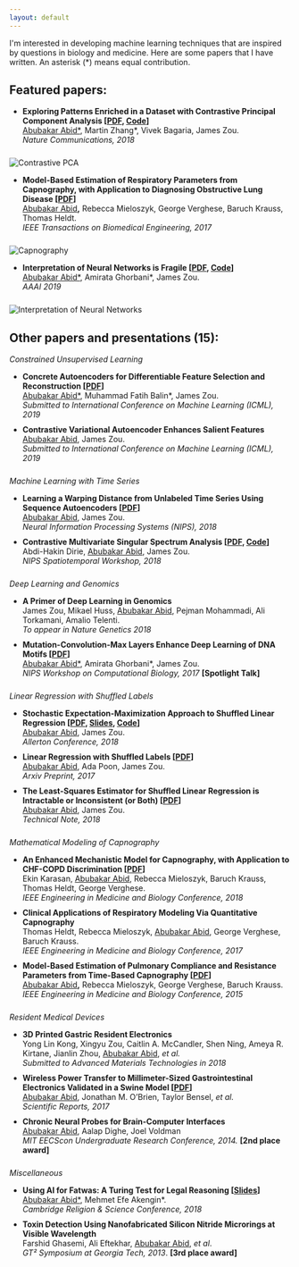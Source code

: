 ```yaml
---
layout: default
---
```


<style> 
li{
padding-bottom: 10px;
} 
</style>

 I'm interested in developing machine learning techniques that are inspired by questions in biology and medicine. Here are some papers that I have written.  An asterisk (\*) means equal contribution.

Featured papers:
----
* **Exploring Patterns Enriched in a Dataset with Contrastive Principal Component Analysis [[PDF](https://www.nature.com/articles/s41467-018-04608-8.pdf), [Code](https://github.com/abidlabs/contrastive)]** <br>
<span style="text-decoration: underline;">Abubakar Abid\*</span>, Martin Zhang\*, Vivek Bagaria, James Zou.<br> 
_Nature Communications, 2018_ <br> 

![Contrastive PCA](https://lh3.googleusercontent.com/zIY91AweMdg0L3m7NbVeKu3llaEsLso2hahPy8l392d4pTBwa_OhQM8VgFDpwThrPGr7tQIN40ldtICBetEIacdeRXFXBSVmqW1GlZDAqO7h4e_3hyBDFuyRClFff95uFYSBkfVfTakJ_0zxTLSudNQ9-xmI6plccI3jeopCx13utmzqzIXCNNf_BzpmZCHaICHAv3LIvLt1UYVJpbD0LSsbzQyZiaLETXhmR9E-SUJ7yulunCfEj-Z3vTRGavBUFzw55pqBJAzFbuUgzMPcuqDAEvpZ5Ke6uWSPiKN843GGA42zdXfVhZN17J5C_MES2h_JRrHASFQejJeqCj_0yHe4hbE24fIxrYdZfmZTbW-_anahS95CPU23jGlTlAPvYMr1_Y5YWZcFmeG_wapKGeo1JaXSzaWwtF1q2KFw3QcgekixGwnXoH5d0BM8RNP-00-XkiPrICE_tIotFK_9yDf4f3yypbne5MYqomvq1OYuSiBxsVHJbka7xgMvNbyoc1xqbKHoEMEzLuvh2vIbkHnc9CQhBSt_EWSkUKwLpRkIB_EmFO9mVNEzmNLHI0eq_txj7lSVVOr2U4mRhQiYGm3Zs66Mg6TSO3e531Vcdv1VSuXw1ttzIKXFHwLLUKEy=w1852-h1047-no)

* **Model-Based Estimation of Respiratory Parameters from Capnography, with Application to Diagnosing Obstructive Lung Disease [[PDF](http://a12d.com/wp-content/uploads/2016/01/07915749.pdf)]** <br> 
  <span style="text-decoration: underline;">Abubakar Abid</span><b>,</b> Rebecca Mieloszyk, George Verghese, Baruch Krauss, Thomas Heldt.<br> 
  _IEEE Transactions on Biomedical Engineering, 2017_ <br>
  
![Capnography](https://lh3.googleusercontent.com/Nqz5GpgddUybXG5bjX4Mx0fzYMhkj3Ropaa80NXslPD7HhqAtxMz_2v43E-bAtv86D47d7shZNWeQ45tUFdAv-Z5ONy8SO9zUSTlKJi0vkPBSgeSNCQa8vwWhfRBUfPJe1vXvjbnfnRLmBziW8Lu6xkJgbc_QzilEPczj9Vk_Behct1-FhOzjaLw09Z8TqW7SOHhC2e9MLk--sKA9g8GDEiJEVmV2g54xu0KOiyVywkpWXPXV_2pTXYJ6vyV-p6ZiefNn6p2-Rc5trYOmM8nNWz6Fit5c56zjbAcIkMcuKq8OdJPrWYfwQtkLCxzZBBTHPuL5SAriVxx21t1r5SbQK09MHqaVYfhZWkkM6MrbJ9z4w58TvymRCfURk5iBzJHyVnjYYrGpynJE_NY-ciM00ZhcMyzntaSmd7dPWYIf0ggkhWoonj9zurcT0E9v0wGWiHQ-bDrufg59psjLplqP5dQluQyqM3h3VIuNUCmxpWmpHVhdIh_N9H3Z3vTUIX68P9U7EvnMvNyvHi5xHWdw76TKkm-6EI8J9SD8idfdrzXiZkykUUc7v8wje7iolvx8YX5YnCuXuzsd65kz7BsqRo6oQDs-IkxKGLQ4xx1MyQ7z4tOKsmwqRFLZtOXmZPB=w2519-h1397-no)

 * **Interpretation of Neural Networks is Fragile [[PDF](https://openreview.net/pdf?id=H1xJjlbAZ), [Code](https://github.com/amiratag/InterpretationFragility)]** <br>
  <span style="text-decoration: underline;">Abubakar Abid\*</span>, Amirata Ghorbani\*, James Zou.  <br>
  _AAAI 2019_ <br>

![Interpretation of Neural Networks](https://lh3.googleusercontent.com/Ysj1rYj_o8PZ-2ot1PO89QzYkC2gcwkqOa5ftYjKI7_xFwT6zIV-5NLJ39bNa2ZTx3bN3nH_hKwmnnJczrOJj-X2ED0ITLdXfvO5r4y4UKVrJQlXq1rPu7We2T5BRzHQjwPdKwCODUIUmeM_ahSa8tzuOkwAzaWfRGwchUxFJO64nIp11vK_FaxLaHnCOEMwAiuyAw8n95XjG-_XaFl1QjBkwgVUHn0q6Nuy5pWvGFN9ze5Ix5Hn1nTsOVWbQHZ8eoBnomWpuGI9zGM-STLHJcHpp5CEbHdD5pfa1KRh21thEa9uvaoCmYjd16ihZkYL0R6ifF1fzz4Ti7t2FvORr8YeXT6N6ZtEz8UEdBRF3km2IqDe_r1pmWngDuAXiDFHXDlfDzxL4c2v0gD9a2j1nrNpdWnFoNjXKHMT2yISxt5moeukbBM6oA1uCTwxumfMMaZSVJVSbF50xV1ibykgRKmGoK4BhfasAQZE181G1wVs86fm2yU0pVnYqZj5uuFm3BHaANVL354Pp6txnRVYLU9ous9x_sFFKABWEQQPLSC4zLDXRdemig89Iqx0_6suFzYBZ3j_B_WuUFtZWejhLQIE_NHUvl0awNu8x4HM8_yxMdo_Lgr8aGH6D7Ta0SCa=w2067-h719-no)

Other papers and presentations (15):
----
_Constrained Unsupervised Learning_
  * **Concrete Autoencoders for Differentiable Feature Selection and Reconstruction [[PDF](https://arxiv.org/pdf/1901.09346.pdf)]** <br>
  <span style="text-decoration: underline;">Abubakar Abid\*</span>, Muhammad Fatih Balin\*, James Zou. <br>
  _Submitted to International Conference on Machine Learning (ICML), 2019_ <br>
  * **Contrastive Variational Autoencoder Enhances Salient Features** <br>
  <span style="text-decoration: underline;">Abubakar Abid</span>, James Zou. <br>
  _Submitted to International Conference on Machine Learning (ICML), 2019_ <br>

_Machine Learning with Time Series_
  * **Learning a Warping Distance from Unlabeled Time Series Using Sequence Autoencoders [[PDF](https://arxiv.org/pdf/1810.10107.pdf)]** <br>
  <span style="text-decoration: underline;">Abubakar Abid</span>, James Zou. <br>
  _Neural Information Processing Systems (NIPS), 2018_ <br>
  * **Contrastive Multivariate Singular Spectrum Analysis [[PDF](https://arxiv.org/pdf/1810.13317.pdf), [Code](https://github.com/aadah/cMSSA)]** <br>
   Abdi-Hakin Dirie, <span style="text-decoration: underline;">Abubakar Abid</span>, James Zou.  <br>
  _NIPS Spatiotemporal Workshop, 2018_<br> 

_Deep Learning and Genomics_
  * **A Primer of Deep Learning in Genomics** <br>
  James Zou, Mikael Huss, <span style="text-decoration: underline;">Abubakar Abid</span>, Pejman Mohammadi, Ali Torkamani, Amalio Telenti. <br>
  _To appear in Nature Genetics 2018_ <br>
  * **Mutation-Convolution-Max Layers Enhance Deep Learning of DNA Motifs [[PDF](http://a12d.com/wp-content/uploads/2016/01/Mutation_Convolution_NIPS_Workshop-15.pdf)]** <br>
  <span style="text-decoration: underline;">Abubakar Abid\*</span>, Amirata Ghorbani\*, James Zou.  <br>
  _NIPS Workshop on Computational Biology, 2017_ **[Spotlight Talk]** <br> 

_Linear Regression with Shuffled Labels_

  * **Stochastic Expectation-Maximization Approach to Shuffled Linear Regression [[PDF](https://arxiv.org/pdf/1804.00681.pdf), [Slides](https://docs.google.com/presentation/d/1sg7mEl3TNNaWcSijGcmsReGzcLWYNBrx2-iN7sz77qo/edit?usp=sharing), [Code](https://github.com/abidlabs/stochastic-em-shuffled-regression
)]**<br>
  <span style="text-decoration: underline;">Abubakar Abid</span>, James Zou. <br>
  _Allerton Conference, 2018_ <br>
  * **Linear Regression with Shuffled Labels [[PDF](https://arxiv.org/pdf/1705.01342.pdf)]** <br> 
  <span style="text-decoration: underline;">Abubakar Abid</span>, Ada Poon, James Zou.<br> 
  _Arxiv Preprint, 2017_ <br>
  * **The Least-Squares Estimator for Shuffled Linear Regression is Intractable or Inconsistent (or Both) [[PDF](https://github.com/abidlabs/abidlabs.github.io/raw/master/assets/Shuffled_Regression_Technical_Note.pdf)]** <br> 
  <span style="text-decoration: underline;">Abubakar Abid</span>, James Zou.<br> 
  _Technical Note, 2018_ <br>
 

_Mathematical Modeling of Capnography_
  * **An Enhanced Mechanistic Model for Capnography, with Application to CHF-COPD Discrimination [[PDF](https://ieeexplore.ieee.org/stamp/stamp.jsp?tp=&arnumber=8513420)]** <br>
  Ekin Karasan, <span style="text-decoration: underline;">Abubakar Abid</span>, Rebecca Mieloszyk, Baruch Krauss, Thomas Heldt, George Verghese. <br>
  _IEEE Engineering in Medicine and Biology Conference, 2018_  <br>  
  * **Clinical Applications of Respiratory Modeling Via Quantitative Capnography** <br>
  Thomas Heldt, Rebecca Mieloszyk, <span style="text-decoration: underline;">Abubakar Abid</span>, George Verghese, Baruch Krauss.<br> 
  _IEEE Engineering in Medicine and Biology Conference, 2017_ <br>
  * **Model-Based Estimation of Pulmonary Compliance and Resistance Parameters from Time-Based Capnography [[PDF](http://a12d.com/wp-content/uploads/2016/01/07318701.pdf)]** <br> 
  <span style="text-decoration: underline;">Abubakar Abid</span><b>,</b> Rebecca Mieloszyk, George Verghese, Baruch Krauss.
  <br> _IEEE Engineering in Medicine and Biology Conference, 2015_ <br>

_Resident Medical Devices_
  * **3D Printed Gastric Resident Electronics** <br>
Yong Lin Kong, Xingyu Zou, Caitlin A. McCandler, Shen Ning, Ameya R. Kirtane, Jianlin Zhou, <span style="text-decoration: underline;">Abubakar Abid</span>, _et al._ <br>
*Submitted to Advanced Materials Technologies in 2018*
  * **Wireless Power Transfer to Millimeter-Sized Gastrointestinal Electronics Validated in a Swine Model [[PDF](http://a12d.com/wp-content/uploads/2016/01/srep46745.pdf)]** <br>
   <span style="text-decoration: underline;">Abubakar Abid</span>, Jonathan M. O’Brien, Taylor Bensel, _et al._ <br>
_Scientific Reports, 2017_ <br>
  * **Chronic Neural Probes for Brain-Computer Interfaces**  <br>
  <span style="text-decoration: underline;">Abubakar Abid</span>, Aalap Dighe, Joel Voldman <br>
  _MIT EECScon Undergraduate Research Conference, 2014._ **[2nd place award]** <br> 
  
_Miscellaneous_
  * **Using AI for Fatwas: A Turing Test for Legal Reasoning [[Slides](https://docs.google.com/presentation/d/1VAccjabgqKGM5kUHlZJBfhWZJCboWjbeDDEPXgeGct4/edit?usp=sharing)]** <br>
  <span style="text-decoration: underline;">Abubakar Abid\*</span>, Mehmet Efe Akengin\*.  <br>
  _Cambridge Religion & Science Conference, 2018_<br> 
  * **Toxin Detection Using Nanofabricated Silicon Nitride Microrings at Visible Wavelength** 
  <br> Farshid Ghasemi, Ali Eftekhar, <span style="text-decoration: underline;">Abubakar Abid</span>, _et al_.
  <br> _GT² Symposium at Georgia Tech, 2013_. **[3rd place award]** <br>
 

